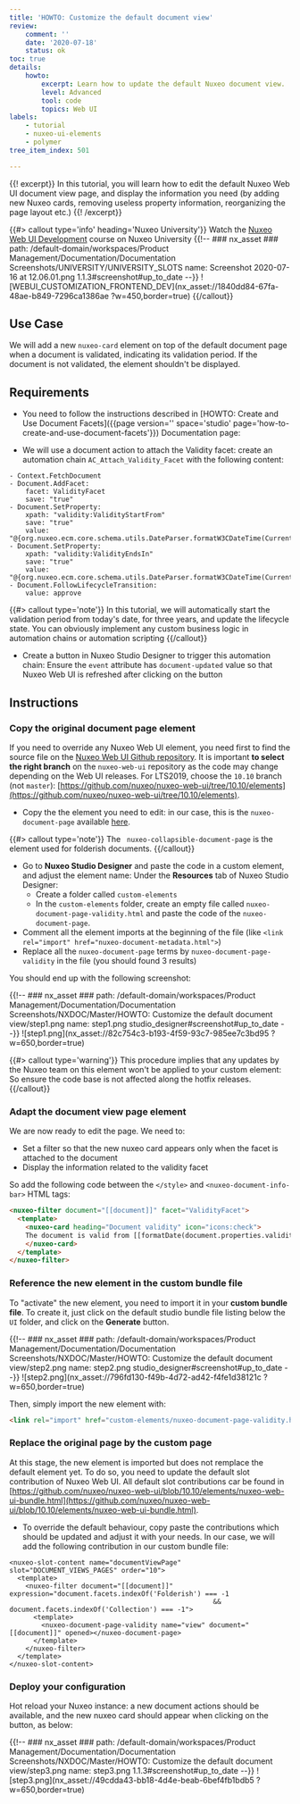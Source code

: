```yaml
---
title: 'HOWTO: Customize the default document view'
review:
    comment: ''
    date: '2020-07-18'
    status: ok
toc: true
details:
    howto:
        excerpt: Learn how to update the default Nuxeo document view.
        level: Advanced
        tool: code
        topics: Web UI
labels:
    - tutorial
    - nuxeo-ui-elements
    - polymer
tree_item_index: 501

---
```


{{! excerpt}}
In this tutorial, you will learn how to edit the default Nuxeo Web UI document view page, and display the information you need (by adding new Nuxeo cards, removing useless property information, reorganizing the page layout etc.)
{{! /excerpt}}

{{#> callout type='info' heading='Nuxeo University'}}
Watch the [Nuxeo Web UI Development](https://university.nuxeo.com/learn/course/external/view/elearning/164/web-ui-development) course on Nuxeo University
{{!--     ### nx_asset ###
    path: /default-domain/workspaces/Product Management/Documentation/Documentation Screenshots/UNIVERSITY/UNIVERSITY_SLOTS
    name: Screenshot 2020-07-16 at 12.06.01.png
    1.1.3#screenshot#up_to_date
--}}
![WEBUI_CUSTOMIZATION_FRONTEND_DEV](nx_asset://1840dd84-67fa-48ae-b849-7296ca1386ae ?w=450,border=true)
{{/callout}}

## Use Case

We will add a new `nuxeo-card` element on top of the default document page when a document is validated, indicating its validation period. If the document is not validated, the element shouldn't be displayed.

## Requirements

- You need to follow the instructions described in [HOWTO: Create and Use Document Facets]({{page version='' space='studio' page='how-to-create-and-use-document-facets'}}) Documentation page:

- We will use a document action to attach the Validity facet: create an automation chain `AC_Attach_Validity_Facet` with the following content: 

```
- Context.FetchDocument
- Document.AddFacet:
    facet: ValidityFacet
    save: "true"
- Document.SetProperty:
    xpath: "validity:ValidityStartFrom"
    save: "true"
    value: "@{org.nuxeo.ecm.core.schema.utils.DateParser.formatW3CDateTime(CurrentDate.date)}"
- Document.SetProperty:
    xpath: "validity:ValidityEndsIn"
    save: "true"
    value: "@{org.nuxeo.ecm.core.schema.utils.DateParser.formatW3CDateTime(CurrentDate.years(3).date)}"
- Document.FollowLifecycleTransition:
    value: approve
```

{{#> callout type='note'}}
In this tutorial, we will automatically start the validation period from today's date, for three years, and update the lifecycle state. You can obviously implement any custom business logic in automation chains or automation scripting
{{/callout}}

- Create a button in Nuxeo Studio Designer to trigger this automation chain: Ensure the `event` attribute has `document-updated` value so that Nuxeo Web UI is refreshed after clicking on the button

## Instructions

### Copy the original document page element

If you need to override any Nuxeo Web UI element, you need first to find the source file on the [Nuxeo Web UI Github repository](https://github.com/nuxeo/nuxeo-web-ui). It is important **to select the right branch** on the `nuxeo-web-ui` repository as the code may change depending on the Web UI releases. For LTS2019, choose the `10.10` branch (not `master`): [https://github.com/nuxeo/nuxeo-web-ui/tree/10.10/elements](https://github.com/nuxeo/nuxeo-web-ui/tree/10.10/elements).

- Copy the the element you need to edit: in our case, this is the `nuxeo-document-page` available [here](https://github.com/nuxeo/nuxeo-web-ui/blob/10.10/elements/document/nuxeo-document-page.html). 

{{#> callout type='note'}}
The ` nuxeo-collapsible-document-page` is the element used for folderish documents. 
{{/callout}}

- Go to **Nuxeo Studio Designer** and paste the code in a custom element, and adjust the element name: Under the **Resources** tab of Nuxeo Studio Designer:
  - Create a folder called `custom-elements`
  - In the `custom-elements` folder, create an empty file called `nuxeo-document-page-validity.html` and paste the code of the `nuxeo-document-page`. 
- Comment all the element imports at the beginning of the file (like `<link rel="import" href="nuxeo-document-metadata.html">`)
- Replace all the `nuxeo-document-page` terms by `nuxeo-document-page-validity` in the file (you should found 3 results) 

You should end up with the following screenshot:

{{!--     ### nx_asset ###
    path: /default-domain/workspaces/Product Management/Documentation/Documentation Screenshots/NXDOC/Master/HOWTO: Customize the default document view/step1.png
    name: step1.png
    studio_designer#screenshot#up_to_date
--}}
![step1.png](nx_asset://82c754c3-b193-4f59-93c7-985ee7c3bd95 ?w=650,border=true)

{{#> callout type='warning'}}
This procedure implies that any updates by the Nuxeo team on this element won't be applied to your custom element: So ensure the code base is not affected along the hotfix releases.
{{/callout}}

### Adapt the document view page element

We are now ready to edit the page. We need to:

- Set a filter so that the new nuxeo card appears only when the facet is attached to the document
- Display the information related to the validity facet

So add the following code between the `</style>` and `<nuxeo-document-info-bar>` HTML tags:

```html
<nuxeo-filter document="[[document]]" facet="ValidityFacet">
  <template>    
    <nuxeo-card heading="Document validity" icon="icons:check">
    The document is valid from [[formatDate(document.properties.validity:ValidityStartFrom)]] to [[formatDate(document.properties.validity:ValidityEndsIn)]].
    </nuxeo-card>
  </template>
</nuxeo-filter>
```

### Reference the new element in the custom bundle file

To "activate" the new element, you need to import it in your **custom bundle file**. To create it, just click on the default studio bundle file listing below the `UI` folder, and click on the **Generate** button.

{{!--     ### nx_asset ###
    path: /default-domain/workspaces/Product Management/Documentation/Documentation Screenshots/NXDOC/Master/HOWTO: Customize the default document view/step2.png
    name: step2.png
    studio_designer#screenshot#up_to_date
--}}
![step2.png](nx_asset://796fd130-f49b-4d72-ad42-f4fe1d38121c ?w=650,border=true)

Then, simply import the new element with:

```html
<link rel="import" href="custom-elements/nuxeo-document-page-validity.html">
```

### Replace the original page by the custom page

At this stage, the new element is imported but does not remplace the default element yet. To do so, you need to update the default slot contribution of Nuxeo Web UI. All default slot contributions car be found in [https://github.com/nuxeo/nuxeo-web-ui/blob/10.10/elements/nuxeo-web-ui-bundle.html](https://github.com/nuxeo/nuxeo-web-ui/blob/10.10/elements/nuxeo-web-ui-bundle.html). 

- To override the default behaviour, copy paste the contributions which should be updated and adjust it with your needs. In our case, we will add the following contribution in our custom bundle file:

```
<nuxeo-slot-content name="documentViewPage" slot="DOCUMENT_VIEWS_PAGES" order="10">
  <template>
    <nuxeo-filter document="[[document]]" expression="document.facets.indexOf('Folderish') === -1
                                                   && document.facets.indexOf('Collection') === -1">
      <template>
        <nuxeo-document-page-validity name="view" document="[[document]]" opened></nuxeo-document-page>
      </template>
    </nuxeo-filter>
  </template>
</nuxeo-slot-content>
```

### Deploy your configuration

Hot reload your Nuxeo instance: a new document actions should be available, and the new nuxeo card should appear when clicking on the button, as below:

{{!--     ### nx_asset ###
    path: /default-domain/workspaces/Product Management/Documentation/Documentation Screenshots/NXDOC/Master/HOWTO: Customize the default document view/step3.png
    name: step3.png
    1.1.3#screenshot#up_to_date
--}}
![step3.png](nx_asset://49cdda43-bb18-4d4e-beab-6bef4fb1bdb5 ?w=650,border=true)

